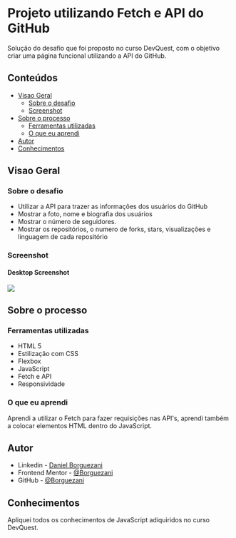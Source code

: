 # Projeto utilizando Fetch e API do GitHub

Solução do desafio que foi proposto no curso DevQuest, com o objetivo criar uma página funcional utilizando a API do GitHub.

## Conteúdos

- [Visao Geral](#visao-Geral)
  - [Sobre o desafio](#sobre-o-desafio)
  - [Screenshot](#screenshot)
- [Sobre o processo](#sobre-o-processo)
  - [Ferramentas utilizadas](#ferramentas-utilizadas)
  - [O que eu aprendi](#o-que-eu-aprendi)
- [Autor](#autor)
- [Conhecimentos](#conhecimentos)

## Visao Geral

### Sobre o desafio

- Utilizar a API para trazer as informações dos usuários do GitHub
- Mostrar a foto, nome e biografia dos usuários
- Mostrar o número de seguidores.
- Mostrar os repositórios, o numero de forks, stars, visualizações e linguagem de cada repositório

### Screenshot
#### Desktop Screenshot
![](./src/design/Desktop.gif)

## Sobre o processo

### Ferramentas utilizadas

- HTML 5 
- Estilização com CSS
- Flexbox
- JavaScript
- Fetch e API
- Responsividade

### O que eu aprendi

Aprendi a utilizar o Fetch para fazer requisições nas API's, aprendi também a colocar elementos HTML dentro do JavaScript.

## Autor

- Linkedin - [Daniel Borguezani](https://www.linkedin.com/in/daniel-borguezani-903460223/)
- Frontend Mentor - [@Borguezani](https://www.frontendmentor.io/profile/Borguezani)
- GitHub - [@Borguezani](https://github.com/Borguezani)


## Conhecimentos

Apliquei todos os conhecimentos de JavaScript adiquiridos no curso DevQuest.

